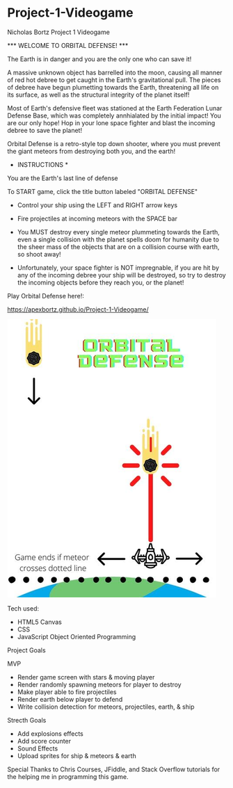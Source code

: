 # Project-1-Videogame
Nicholas Bortz Project 1 Videogame

*** WELCOME TO ORBITAL DEFENSE! ***

The Earth is in danger and you are the only one who can save it!

A massive unknown object has barrelled into the moon, causing all manner of red hot debree to get caught in the Earth's gravitational pull. The pieces of debree have begun plumetting towards the Earth, threatening all life on its surface, as well as the structural integrity of the planet itself!

Most of Earth's defensive fleet was stationed at the Earth Federation Lunar Defense Base, which was completely annhialated by the initial impact! You are our only hope! Hop in your lone space fighter and blast the incoming debree to save the planet!

Orbital Defense is a retro-style top down shooter, where you must prevent the giant meteors from destroying both you, and the earth!

* INSTRUCTIONS *

You are the Earth's last line of defense

To START game, click the title button labeled "ORBITAL DEFENSE"

- Control your ship using the LEFT and RIGHT arrow keys

- Fire projectiles at incoming meteors with the SPACE bar

- You MUST destroy every single meteor plummeting towards the Earth, even a single collision with the planet spells doom for humanity due to the sheer mass of the objects that are on a collision course with earth, so shoot away!

- Unfortunately, your space fighter is NOT impregnable, if you are hit by any of the incoming debree your ship will be destroyed, so try to destroy the incoming objects before they reach you, or the planet!

Play Orbital Defense here!: 

https://apexbortz.github.io/Project-1-Videogame/


![Wireframe](./imgs/wireframe.jpg)

Tech used:

- HTML5 Canvas
- CSS 
- JavaScript Object Oriented Programming

Project Goals

MVP
- Render game screen with stars & moving player
- Render randomly spawning meteors for player to destroy
- Make player able to fire projectiles
- Render earth below player to defend
- Write collision detection for meteors, projectiles, earth, & ship

Strecth Goals
- Add explosions effects
- Add score counter
- Sound Effects
- Upload sprites for ship & meteors & earth

Special Thanks to Chris Courses, JFiddle, and Stack Overflow tutorials
for the helping me in programming this game.